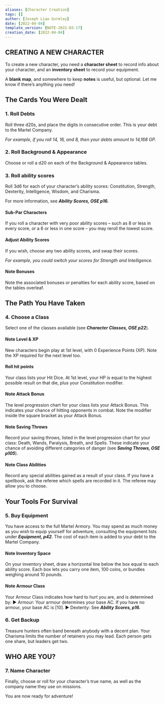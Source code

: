 ```yaml
---
aliases: [Character Creation]
tags: []
author: [Joseph Liao Gormley]
date: [2022-04-04]
template_version: [NOTE-2022-03-17]
creation_date: [2022-04-04]
---
```

## CREATING A NEW CHARACTER
To create a new character, you need a **character sheet** to record info about your character, and an **inventory sheet** to record your equipment.

A **blank map**, and somewhere to keep **notes** is useful, but optional. Let me know if there’s anything you need!

## The Cards You Were Dealt
### 1. Roll Debts
Roll three d20s, and place the digits in consecutive order. This is your debt to the Martel Company.

*For example, if you roll 14, 16, and 8, then your debts amount to 14,168 GP.*

### 2. Roll Background & Appearance
Choose or roll a d20 on each of the Background & Appearance tables.

### 3. Roll ability scores
Roll 3d6 for each of your character’s ability scores: Constitution, Strength, Dexterity, Intelligence, Wisdom, and Charisma.

For more information, see ***Ability Scores, OSE p16.***

<!-- #### Online Character Generation
Steps 1-3 involve a lot of rolling, so to have those results automatically generated, click here.-->
#### Sub-Par Characters
If you roll a character with very poor ability scores – such as 8 or less in every score, or a 6 or less in one score – you may reroll the lowest score.

#### Adjust Ability Scores
If you wish, choose any two ability scores, and swap their scores.

*For example, you could switch your scores for Strength and Intelligence.*

#### Note Bonuses
Note the associated bonuses or penalties for each ability score, based on the tables overleaf.

## The Path You Have Taken
### 4. Choose a Class
Select one of the classes available (see ***Character Classes, OSE p22***).

#### Note Level & XP
New characters begin play at 1st level, with 0 Experience Points (XP). Note the XP required for the next level too.

#### Roll hit points
Your class lists your Hit Dice. At 1st level, your HP is equal to the highest
possible result on that die, plus your Constitution modifier.

#### Note Attack Bonus
The level progression chart for your class lists your Attack Bonus. This indicates your chance of hitting opponents in combat. Note the modifier inside the square bracket as your Attack Bonus.

#### Note Saving Throws
Record your saving throws, listed in the level progression chart for your class: Death, Wands, Paralysis, Breath, and Spells. These indicate your chance of avoiding different categories of danger (see ***Saving Throws, OSE p105***).

#### Note Class Abilities
Record any special abilities gained as a result of your class. If you have a spellbook, ask the referee which spells are recorded in it. The referee may allow you to choose.

## Your Tools For Survival
### 5. Buy Equipment
You have access to the full Martel Armory. You may spend as much money as you wish to equip yourself for adventure, consulting the equipment lists under ***Equipment, p42***. The cost of each item is added to your debt to the Martel Company.

#### Note Inventory Space
On your inventory sheet, draw a horizontal line below the box equal to each ability score. Each box lets you carry one item, 100 coins, or bundles weighing around 10 pounds.

#### Note Armour Class
Your Armour Class indicates how hard to hurt you are, and is determined by:
▶ Armour: Your armour determines your base AC. If you have no armour, your base AC is [10].
▶ Dexterity: See ***Ability Scores, p16.***
### 6. Get Backup
Treasure hunters often band beneath anybody with a decent plan. Your Charisma limits the number of retainers you may lead. Each person gets one share, but leaders get two.

## WHO ARE YOU?
### 7. Name Character
Finally, choose or roll for your character’s true name, as well as the company name they use on missions.

You are now ready for adventure!